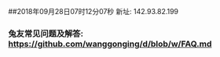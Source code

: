 ##2018年09月28日07时12分07秒 新址: 142.93.82.199
### 兔友常见问题及解答: https://github.com/wanggonging/d/blob/w/FAQ.md
